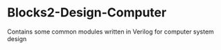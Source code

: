 # Blocks2-Design-Computer
Contains some common modules written in Verilog for computer system design
